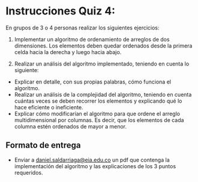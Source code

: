# Instrucciones Quiz 4:

En grupos de 3 o 4 personas realizar los siguientes ejercicios:

1. Implementar un algoritmo de ordenamiento de arreglos de dos dimensiones. Los elementos deben quedar ordenados desde la primera celda hacia la derecha y luego hacia abajo.

2. Realizar un análisis del algoritmo implementado, teniendo en cuenta lo siguiente:

- Explicar en detalle, con sus propias palabras, cómo funciona el algoritmo.
- Realizar un análisis de la complejidad del algoritmo, teniendo en cuenta cuántas veces se deben recorrer los elementos y explicando qué lo hace eficiente o ineficiente.
- Explicar cómo modificarían el algoritmo para que ordene el arreglo multidimensional por columnas. Es decir, que los elementos de cada columna estén ordenados de mayor a menor.

## Formato de entrega

- Enviar a daniel.saldarriaga@eia.edu.co un pdf que contenga la implementación del algoritmo y las explicaciones de los 3 puntos requeridos.